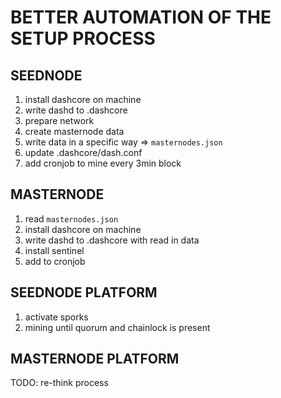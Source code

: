 # BETTER AUTOMATION OF THE SETUP PROCESS

## SEEDNODE

1. install dashcore on machine
2. write dashd to .dashcore
3. prepare network
4. create masternode data
5. write data in a specific way => `masternodes.json`
6. update .dashcore/dash.conf
7. add cronjob to mine every 3min block

## MASTERNODE

1. read `masternodes.json`
2. install dashcore on machine
3. write dashd to .dashcore with read in data
4. install sentinel
5. add to cronjob

## SEEDNODE PLATFORM

1. activate sporks
2. mining until quorum and chainlock is present

## MASTERNODE PLATFORM

TODO: re-think process